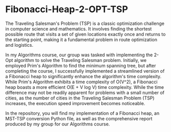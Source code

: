 # Fibonacci-Heap-2-OPT-TSP

The Traveling Salesman's Problem (TSP) is a classic optimization challenge in computer science and mathematics. It involves finding the shortest possible route that visits a set of given locations exactly once and returns to the starting point, making it a fundamental problem in route optimization and logistics.

In my Algorithms course, our group was tasked with implementing the 2-Opt algorithm to solve the Traveling Salesman problem. Initially, we employed Prim's Algorithm to find the minimum spanning tree, but after completing the course, I successfully implemented a streamlined version of a Fibonacci heap to significantly enhance the algorithm's time complexity. While Prim's Algorithm exhibits a time complexity of O(V^2), a Fibonacci heap boasts a more efficient O(E + V log V) time complexity. While the time difference may not be readily apparent for problems with a small number of cities, as the number of cities in the Traveling Salesman Problem (TSP) increases, the execution speed improvement becomes noticeable.

In the repository, you will find my implementation of a Fibonacci heap, an MST-TSP conversion Python file, as well as the comprehensive report produced by my group for our Algorithms course.
